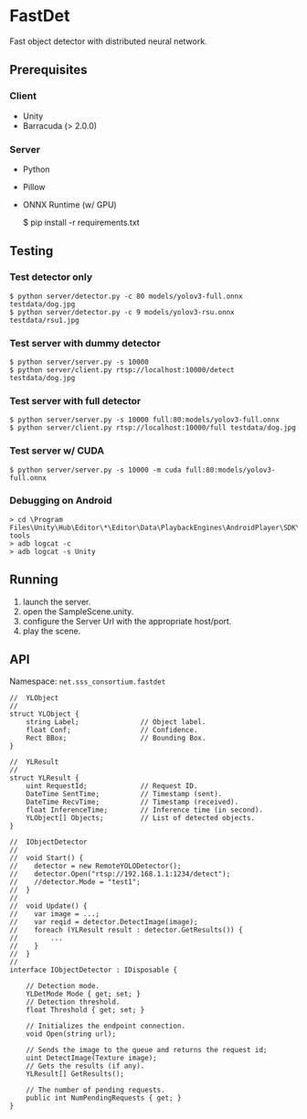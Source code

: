 # FastDet

Fast object detector with distributed neural network.

## Prerequisites

### Client

 - Unity
 - Barracuda (> 2.0.0)

### Server

 - Python
 - Pillow
 - ONNX Runtime (w/ GPU)

    $ pip install -r requirements.txt

## Testing

### Test detector only

    $ python server/detector.py -c 80 models/yolov3-full.onnx testdata/dog.jpg
    $ python server/detector.py -c 9 models/yolov3-rsu.onnx testdata/rsu1.jpg

### Test server with dummy detector

    $ python server/server.py -s 10000
    $ python server/client.py rtsp://localhost:10000/detect testdata/dog.jpg

### Test server with full detector

    $ python server/server.py -s 10000 full:80:models/yolov3-full.onnx
    $ python server/client.py rtsp://localhost:10000/full testdata/dog.jpg

### Test server w/ CUDA

    $ python server/server.py -s 10000 -m cuda full:80:models/yolov3-full.onnx

### Debugging on Android

    > cd \Program Files\Unity\Hub\Editor\*\Editor\Data\PlaybackEngines\AndroidPlayer\SDK\platform-tools
    > adb logcat -c
    > adb logcat -s Unity

## Running

 1. launch the server.
 2. open the SampleScene.unity.
 3. configure the Server Url with the appropriate host/port.
 4. play the scene.


## API

Namespace: `net.sss_consortium.fastdet`

```
//  YLObject
//
struct YLObject {
    string Label;               // Object label.
    float Conf;                 // Confidence.
    Rect BBox;                  // Bounding Box.
}

//  YLResult
//
struct YLResult {
    uint RequestId;             // Request ID.
    DateTime SentTime;          // Timestamp (sent).
    DateTime RecvTime;          // Timestamp (received).
    float InferenceTime;        // Inference time (in second).
    YLObject[] Objects;         // List of detected objects.
}

//  IObjectDetector
//
//  void Start() {
//    detector = new RemoteYOLODetector();
//    detector.Open("rtsp://192.168.1.1:1234/detect");
//    //detector.Mode = "test1";
//  }
//
//  void Update() {
//    var image = ...;
//    var reqid = detector.DetectImage(image);
//    foreach (YLResult result : detector.GetResults()) {
//        ...
//    }
//  }
//
interface IObjectDetector : IDisposable {

    // Detection mode.
    YLDetMode Mode { get; set; }
    // Detection threshold.
    float Threshold { get; set; }

    // Initializes the endpoint connection.
    void Open(string url);

    // Sends the image to the queue and returns the request id;
    uint DetectImage(Texture image);
    // Gets the results (if any).
    YLResult[] GetResults();

    // The number of pending requests.
    public int NumPendingRequests { get; }
}
```
